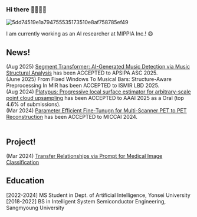 ### Hi there 👋🌱😄🐵
![5dd74519e1a794755535173510e8af758785ef49](https://github.com/mineeuk/mineeuk/assets/72694034/4d651d90-557d-444f-bcd8-1541ef41613a)

I am currently working as an AI researcher at MIPPIA Inc.! 😄

## News!
(Aug 2025) [Segment Transformer: AI-Generated Music Detection via Music Structural Analysis](https://arxiv.org/pdf/2509.08283) has been ACCEPTED to APSIPA ASC 2025. <br>
(June 2025) From Fixed Windows To Musical Bars: Structure-Aware Preprocessing In MIR has been ACCEPTED to ISMIR LBD 2025.<br>
(Aug 2024) [Platypus: Progressive local surface estimator for arbitrary-scale point cloud upsampling](https://ojs.aaai.org/index.php/AAAI/article/view/32445) has been ACCEPTED to AAAI 2025 as a Oral (top 4.6% of submissions).<br>
(Mar 2024) [Parameter Efficient Fine-Tunugn for Multi-Scanner PET to PET Reconstruction](https://scholar.google.com/citations?view_op=view_citation&hl=ko&user=zzREJFUAAAAJ&citation_for_view=zzREJFUAAAAJ:u5HHmVD_uO8C) has been ACCEPTED to MICCAI 2024.<br>
<br>

## Project!
(Mar 2024) [Transfer Relationships via Prompt for Medical Image Classification](https://micv-yonsei.github.io/promptdistill2024/)

## Education
[2022-2024] MS Student in Dept. of Artificial Intelligence, Yonsei University <br>
[2018-2022] BS in Intelligent System Semiconductor Engineering, Sangmyoung University


<!--
![Readme Card](https://github-readme-stats.vercel.app/api/pin/?username=깃허브 이름&repo=repository 이름)
![Yumin's GitHub stats](https://github-readme-stats.vercel.app/api?username=mineeuk&hide=contribs,prs&show_icons=true&theme=테마)

**mineeuk/mineeuk** is a ✨ _special_ ✨ repository because its `README.md` (this file) appears on your GitHub profile.

Here are some ideas to get you started:

- 🔭 I’m currently working on ...
- 🌱 I’m currently learning ...
- 👯 I’m looking to collaborate on ...
- 🤔 I’m looking for help with ...
- 💬 Ask me about ...
- 📫 How to reach me: ...
- 😄 Pronouns: ...
- ⚡ Fun fact: ...
-->
